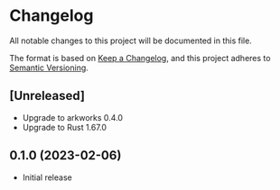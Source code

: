 # Changelog

All notable changes to this project will be documented in this file.

The format is based on [Keep a Changelog](https://keepachangelog.com/en/1.0.0/),
and this project adheres to [Semantic Versioning](https://semver.org/spec/v2.0.0.html).

## [Unreleased]

- Upgrade to arkworks 0.4.0
- Upgrade to Rust 1.67.0

## 0.1.0 (2023-02-06)

- Initial release
